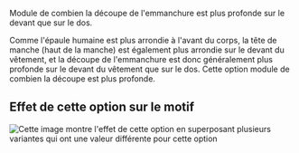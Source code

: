 Module de combien la découpe de l'emmanchure est plus profonde sur le devant que sur le dos.

Comme l'épaule humaine est plus arrondie à l'avant du corps, la tête de manche (haut de la manche) est également plus arrondie sur le devant du vêtement, et la découpe de l'emmanchure est donc généralement plus profonde sur le devant du vêtement que sur le dos. Cette option module de combien la découpe est plus profonde.

## Effet de cette option sur le motif

![Cette image montre l'effet de cette option en superposant plusieurs variantes qui ont une valeur différente pour cette option](breanna_frontarmholedeeper_sample.svg "Effet de cette option sur le motif")
